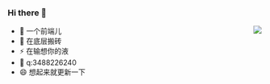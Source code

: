 ### Hi there 👋

<img align="right" src="https://github-readme-stats.vercel.app/api?username=chen-zuo&show_icons=true">

- 🔭 一个前端儿
- 🌱 在底层搬砖
- ⚡ 在输想你的液
- 💬 q:3488226240
- 😄 想起来就更新一下

